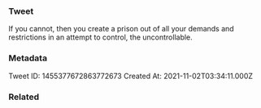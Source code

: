 ### Tweet
If you cannot, then you create a prison out of all your demands and restrictions in an attempt to control, the uncontrollable.

### Metadata
Tweet ID: 1455377672863772673
Created At: 2021-11-02T03:34:11.000Z

### Related


